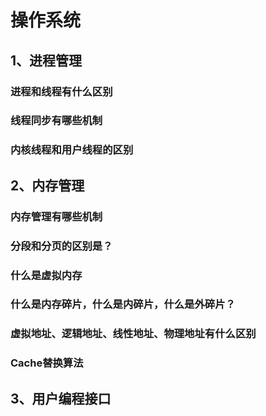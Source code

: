 # 操作系统

## 1、进程管理

### 进程和线程有什么区别

### 线程同步有哪些机制

### 内核线程和用户线程的区别

## 2、内存管理

### 内存管理有哪些机制

### 分段和分页的区别是？

### 什么是虚拟内存

### 什么是内存碎片，什么是内碎片，什么是外碎片？

### 虚拟地址、逻辑地址、线性地址、物理地址有什么区别

### Cache替换算法

## 3、用户编程接口


